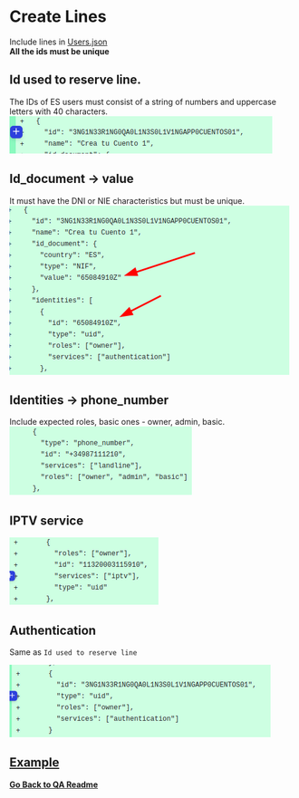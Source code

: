 # Create Lines

Include lines in [Users.json](https://github.com/Telefonica/baikal-global-mocks/blob/master/api/provision/tenants/globalint/users.json)<br>
**All the ids must be unique**

## Id used to reserve line.
The IDs of ES users must consist of a string of numbers and uppercase letters with 40 characters. <br>
![line reserve id](./images/line-reserve-id.png)

## Id_document -> value 

It must have the DNI or NIE characteristics but must be unique. <br>
![line id document](./images/id-document.png)

## Identities -> phone_number                            

Include expected roles, basic ones - owner, admin, basic.<br>
![roles](./images/roles.png)

## IPTV service
![IPTV service](./images/iptv-service.png)

## Authentication
Same as `Id used to reserve line`

![line reserve id auth](./images/line-reserve-id-auth.png)<br>

 
## [Example](https://github.com/Telefonica/baikal-global-mocks/pull/1679/files)

 
**[Go Back to QA Readme](../README.md)**